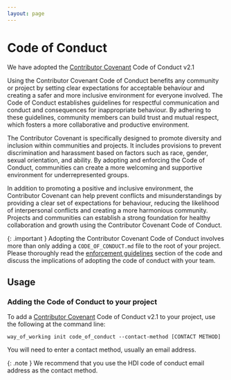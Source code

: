 ```yaml
---
layout: page
---
```


# Code of Conduct

We have adopted the [Contributor Covenant](https://www.contributor-covenant.org/version/2/1/code_of_conduct/) Code of Conduct v2.1

Using the Contributor Covenant Code of Conduct benefits any community or project by setting clear expectations for acceptable behaviour and creating a safer and more inclusive environment for everyone involved. The Code of Conduct establishes guidelines for respectful communication and conduct and consequences for inappropriate behaviour. By adhering to these guidelines, community members can build trust and mutual respect, which fosters a more collaborative and productive environment.

<!--alex disable sexual-->
The Contributor Covenant is specifically designed to promote diversity and inclusion within communities and projects. It includes provisions to prevent discrimination and harassment based on factors such as race, gender, sexual orientation, and ability. By adopting and enforcing the Code of Conduct, communities can create a more welcoming and supportive environment for underrepresented groups.

In addition to promoting a positive and inclusive environment, the Contributor Covenant can help prevent conflicts and misunderstandings by providing a clear set of expectations for behaviour, reducing the likelihood of interpersonal conflicts and creating a more harmonious community. Projects and communities can establish a strong foundation for healthy collaboration and growth using the Contributor Covenant Code of Conduct.

{: .important }
Adopting the Contributor Covenant Code of Conduct involves more than only adding a `CODE_OF_CONDUCT.md` file to the root of your project. Please thoroughly read the [enforcement guidelines](https://www.contributor-covenant.org/version/2/1/code_of_conduct/#enforcement-guidelines) section of the code and discuss the implications of adopting the code of conduct with your team.

## Usage

### Adding the Code of Conduct to your project

To add a [Contributor Covenant](https://www.contributor-covenant.org/version/2/1/code_of_conduct/) Code of Conduct v2.1 to your project, use the following at the command line:

    way_of_working init code_of_conduct --contact-method [CONTACT METHOD]

You will need to enter a contact method, usually an email address.

{: .note }
We recommend that you use the HDI code of conduct email address as the contact method.
